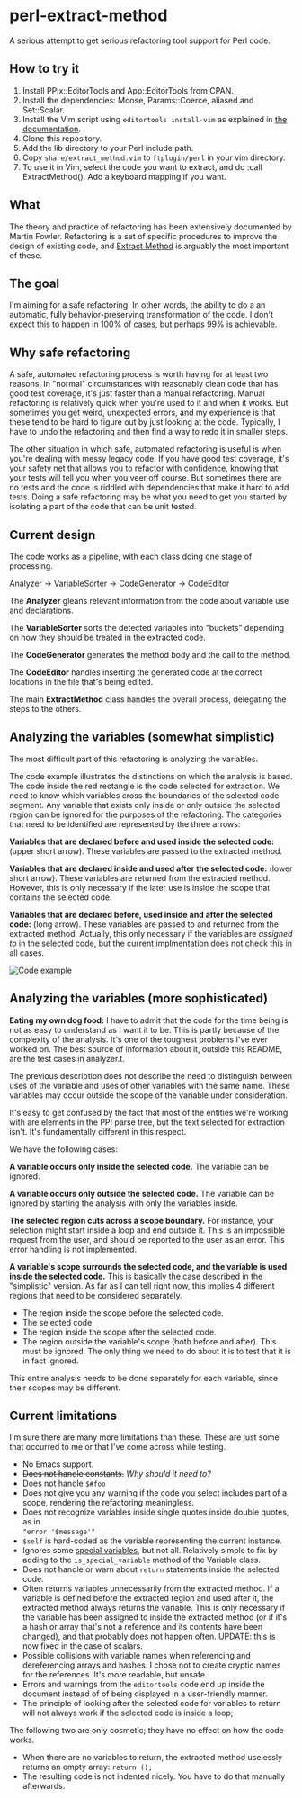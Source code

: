 perl-extract-method
===================

A serious attempt to get serious refactoring tool support for Perl code.

How to try it
-------------

1. Install PPIx::EditorTools and App::EditorTools from CPAN.
2. Install the dependencies: Moose, Params::Coerce, aliased and Set::Scalar.
3. Install the Vim script using `editortools install-vim` as explained in [the documentation](https://metacpan.org/module/App::EditorTools::Vim).
4. Clone this repository.
5. Add the lib directory to your Perl include path.
6. Copy `share/extract_method.vim` to `ftplugin/perl` in your vim directory.
7. To use it in Vim, select the code you want to extract, and do :call ExtractMethod(). Add a keyboard mapping if you want.

What
----

The theory and practice of refactoring has been extensively documented by
Martin Fowler. Refactoring is a set of specific procedures to improve the
design of existing code, and [Extract
Method](http://sourcemaking.com/refactoring/extract-method) is arguably the
most important of these.

The goal
--------

I'm aiming for a safe refactoring. In other words, the ability to do
a an automatic, fully behavior-preserving transformation of the code. 
I don't expect this to happen in 100% of cases, but perhaps 99% is achievable.

Why safe refactoring
--------------------

A safe, automated refactoring process is worth having for at least two reasons. In
"normal" circumstances with reasonably clean code that has good test coverage,
it's just faster than a manual refactoring. Manual refactoring is relatively
quick when you're used to it and when it works. But sometimes you get weird,
unexpected errors, and my experience is that these tend to be hard to figure
out by just looking at the code. Typically, I have to undo the refactoring and
then find a way to redo it in smaller steps.

The other situation in which safe, automated refactoring is useful is when
you're dealing with messy legacy code. If you have good test coverage, it's
your safety net that allows you to refactor with confidence, knowing that your tests will tell
you when you veer off course. But sometimes there are no tests and the code is
riddled with dependencies that make it hard to add tests. Doing a safe
refactoring may be what you need to get you started by isolating a part of the
code that can be unit tested.

Current design
--------------

The code works as a pipeline, with each class doing one stage of processing.

Analyzer -> VariableSorter -> CodeGenerator -> CodeEditor

The **Analyzer** gleans relevant information from the code about variable use and declarations.

The **VariableSorter** sorts the detected variables into "buckets" depending on how
they should be treated in the extracted code.

The **CodeGenerator** generates the method body and the call to the method.

The **CodeEditor** handles inserting the generated code at the correct
locations in the file that's being edited.

The main **ExtractMethod** class handles the overall process, delegating the
steps to the others.

Analyzing the variables (somewhat simplistic)
------------------------------------

The most difficult part of this refactoring is analyzing the variables.

The code example illustrates the distinctions on which the analysis is based.
The code inside the red rectangle is the code selected for extraction. We need
to know which variables cross the boundaries of the selected code segment. Any
variable that exists only inside or only outside the selected region can be
ignored for the purposes of the refactoring. The categories that need to be
identified are represented by the three arrows:

**Variables that are declared before and used inside the selected code:** (upper short
arrow). These variables are passed to the extracted method.

**Variables that are declared inside and used after the selected code:** (lower short
arrow). These variables are returned from the extracted method. However,
this is only necessary if the later use is inside the scope that contains the
selected code.

**Variables that are declared before, used inside and after the selected code:** (long
arrow). These variables are passed to and returned from the extracted method.
Actually, this only necessary if the variables are *assigned to* in the
selected code, but the current implmentation does not check this in all cases.

![Code example](https://www.evernote.com/shard/s212/sh/3653d26e-4a58-4e8a-ade1-a0a351d12fa2/4424fe85ebc6a8b672d4e3915b611ff6/deep/0/Screenshot%2027.05.13%2012:04.png)

Analyzing the variables (more sophisticated)
------------------------------------

**Eating my own dog food:** I have to admit that the code for the time being is
not as easy to understand as I want it to be. This is partly because of the
complexity of the analysis. It's one of the toughest problems I've ever worked
on. The best source of information about it, outside this README, are the test
cases in analyzer.t.

The previous description does not describe the need to distinguish between uses
of the variable and uses of other variables with the same name. These variables
may occur outside the scope of the variable under consideration.

It's easy to get confused by the fact that most of the entities we're working
with are elements in the PPI parse tree, but the text selected for extraction
isn't. It's fundamentally different in this respect.

We have the following cases:

**A variable occurs only inside the selected code.** The variable can be
ignored.

**A variable occurs only outside the selected code.** The variable can be
ignored by starting the analysis with only the variables inside.

**The selected region cuts across a scope boundary.** For instance, your
selection might start inside a loop and end outside it. This is an impossible
request from the user, and should be reported to the user as an error. This
error handling is not implemented.

**A variable's scope surrounds the selected code, and the variable is used
inside the selected code.** This is basically the case described in the
"simplistic" version. As far as I can tell right now, this implies 4 different
regions that need to be considered separately.

* The region inside the scope before the selected code.
* The selected code
* The region inside the scope after the selected code.
* The region outside the variable's scope (both before and after). This must be
  ignored. The only thing we need to do about it is to test that it is in fact
  ignored.

This entire analysis needs to be done separately for each variable, since their
scopes may be different.

Current limitations
-------------------

I'm sure there are many more limitations than these. These are just some that occurred to
me or that I've come across while testing.

* No Emacs support.
* ~~Does not handle constants.~~ *Why should it need to?*
* Does not handle `$#foo`
* Does not give you any warning if the code you select includes part of
  a scope, rendering the refactoring meaningless.
* Does not recognize variables inside single quotes inside double quotes, as in  
  `"error '$message'"`
* `$self` is hard-coded as the variable representing the current instance.
* Ignores some [special variables](http://perldoc.perl.org/perlvar.html#SPECIAL-VARIABLES), 
  but not all. Relatively simple to fix by adding to the `is_special_variable` method of the
  Variable class.
* Does not handle or warn about `return` statements inside the selected code.
* Often returns variables unnecessarily from the extracted method. If
  a variable is defined before the extracted region and used after it, the
  extracted method always returns the variable. This is only necessary if the
  variable has been assigned to inside the extracted method (or if it's a hash
  or array that's not a reference and its contents have been changed), and that
  probably does not happen often. UPDATE: this is now fixed in the case of
  scalars.
* Possible collisions with variable names when referencing and dereferencing
  arrays and hashes. I chose not to create cryptic names for the references.
  It's more readable, but unsafe.
* Errors and warnings from the `editortools` code end up inside the document
  instead of of being displayed in a user-friendly manner. 
* The principle of looking after the selected code for variables to return
  will not always work if the selected code is inside a loop;

The following two are only cosmetic; they have no effect on how the code
works.

* When there are no variables to return, the extracted method uselessly returns
  an empty array: `return ();`
* The resulting code is not indented nicely. You have to do that manually
  afterwards.



